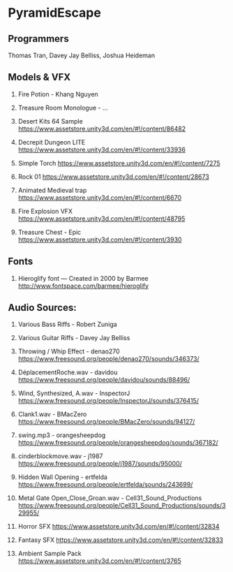 # PyramidEscape

## Programmers
Thomas Tran, Davey Jay Belliss, Joshua Heideman

## Models & VFX
1. Fire Potion - Khang Nguyen

2. Treasure Room Monologue - ...

3. Desert Kits 64 Sample
https://www.assetstore.unity3d.com/en/#!/content/86482

4. Decrepit Dungeon LITE
https://www.assetstore.unity3d.com/en/#!/content/33936

5. Simple Torch
https://www.assetstore.unity3d.com/en/#!/content/7275

6. Rock 01
https://www.assetstore.unity3d.com/en/#!/content/28673

7. Animated Medieval trap
https://www.assetstore.unity3d.com/en/#!/content/6670

8. Fire Explosion VFX
https://www.assetstore.unity3d.com/en/#!/content/48795

9. Treasure Chest - Epic
https://www.assetstore.unity3d.com/en/#!/content/3930

## Fonts
1. Hieroglify font — Created in 2000 by Barmee
http://www.fontspace.com/barmee/hieroglify

## Audio Sources:
1. Various Bass Riffs - Robert Zuniga

2. Various Guitar Riffs - Davey Jay Belliss

3. Throwing / Whip Effect - denao270
https://www.freesound.org/people/denao270/sounds/346373/

4. DéplacementRoche.wav - davidou
https://www.freesound.org/people/davidou/sounds/88496/

5. Wind, Synthesized, A.wav - InspectorJ
https://www.freesound.org/people/InspectorJ/sounds/376415/

6. Clank1.wav - BMacZero
https://www.freesound.org/people/BMacZero/sounds/94127/

7. swing.mp3 - orangesheepdog
https://www.freesound.org/people/orangesheepdog/sounds/367182/

8. cinderblockmove.wav - j1987
https://www.freesound.org/people/j1987/sounds/95000/

9. Hidden Wall Opening - ertfelda
https://www.freesound.org/people/ertfelda/sounds/243699/

10. Metal Gate Open_Close_Groan.wav - Cell31_Sound_Productions
https://www.freesound.org/people/Cell31_Sound_Productions/sounds/329955/

11. Horror SFX
https://www.assetstore.unity3d.com/en/#!/content/32834

12. Fantasy SFX
https://www.assetstore.unity3d.com/en/#!/content/32833

13. Ambient Sample Pack
https://www.assetstore.unity3d.com/en/#!/content/3765
